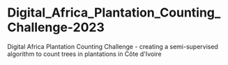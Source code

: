 # Digital_Africa_Plantation_Counting_Challenge-2023
Digital Africa Plantation Counting Challenge - creating a semi-supervised algorithm to count trees in plantations in Côte d'Ivoire
